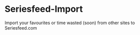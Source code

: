 # Seriesfeed-Import
Import your favourites or time wasted (soon) from other sites to Seriesfeed.com
